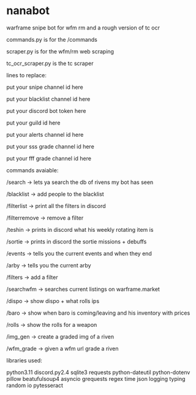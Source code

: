 # nanabot
warframe snipe bot for wfm rm and a rough version of tc ocr

commands.py is for the /commands

scraper.py is for the wfm/rm web scraping

tc_ocr_scraper.py is the tc scraper

lines to replace:

put your snipe channel id here

put your blacklist channel id here

put your discord bot token here

put your guild id here

put your alerts channel id here

put your sss grade channel id here

put your fff grade channel id here


commands avaiable:

/search -> lets ya search the db of rivens my bot has seen

/blacklist -> add people to the blacklist

/filterlist -> print all the filters in discord

/filterremove -> remove a filter

/teshin -> prints in discord what his weekly rotating item is

/sortie -> prints in discord the sortie missions + debuffs

/events -> tells you the current events and when they end

/arby -> tells you the current arby 

/filters -> add a filter

/searchwfm -> searches current listings on warframe.market

/dispo -> show dispo + what rolls ips

/baro -> show when baro is coming/leaving and his inventory with prices

/rolls -> show the rolls for a weapon

/img_gen -> create a graded img of a riven

/wfm_grade -> given a wfm url grade a riven


libraries used:

python3.11
discord.py2.4
sqlite3
requests
python-dateutil
python-dotenv
pillow
beatufulsoup4
asyncio
grequests
regex
time
json
logging
typing
random
io
pytesseract
